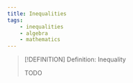 ```yaml
---
title: Inequalities
tags:
    - inequalities
    - algebra
    - mathematics
---
```


>[!DEFINITION] Definition: Inequality
>
>TODO
>